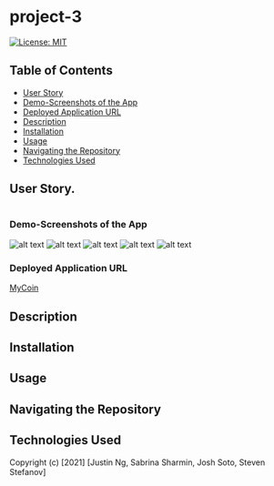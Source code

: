 # project-3


[![License: MIT](https://img.shields.io/badge/License-MIT-yellow.svg)](https://opensource.org/licenses/MIT)


## Table of Contents
- [User Story](#User-Story)
- [Demo-Screenshots of the App](#Demo-Screenshots-of-the-App)
- [Deployed Application URL](#Deployed-Application-URL)
- [Description](#Description)
- [Installation](#Installation)
- [Usage](#Usage)
- [Navigating the Repository](#Navigating-the-Repository)
- [Technologies Used](#Technologies-Used)


## User Story.

```
```


### Demo-Screenshots of the App

![alt text](assets/images/final-page-1.png)
![alt text](assets/images/final-page-2.png)
![alt text](assets/images/final-page-3.png)
![alt text](assets/images/final-page-4.png)
![alt text](assets/images/final-page-5.png)


### Deployed Application URL

[MyCoin](https://my-coin-app-deployed.herokuapp.com)


## Description


## Installation


## Usage


## Navigating the Repository


## Technologies Used



Copyright (c) [2021] [Justin Ng, Sabrina Sharmin, Josh Soto, Steven Stefanov]
